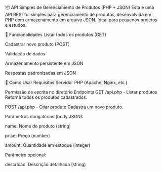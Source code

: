 📦 API Simples de Gerenciamento de Produtos (PHP + JSON)
Esta é uma API RESTful simples para gerenciamento de produtos, desenvolvida em PHP com armazenamento em arquivo JSON. Ideal para pequenos projetos e estudos.

📌 Funcionalidades
Listar todos os produtos (GET)

Cadastrar novo produto (POST)

Validação de dados

Armazenamento persistente em JSON

Respostas padronizadas em JSON

🚀 Como Usar
Requisitos
Servidor PHP (Apache, Nginx, etc.)

Permissão de escrita no diretório
Endpoints
GET /api.php - Listar produtos
Retorna todos os produtos cadastrados.

POST /api.php - Criar produto
Cadastra um novo produto.

Parâmetros obrigatórios (body JSON):

name: Nome do produto (string)

price: Preço (number)

amount: Quantidade em estoque (integer)

Parâmetro opcional:

descricao: Descrição detalhada (string)



